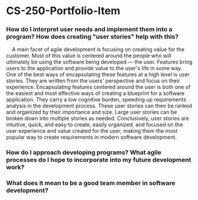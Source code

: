 # CS-250-Portfolio-Item

### How do I interpret user needs and implement them into a program? How does creating "user stories" help with this?
&nbsp;&nbsp;&nbsp;&nbsp;A main facet of agile development is focusing on creating value for the customer. Most of this value is centered around the people who will ultimately be using the software being developed — the user. Features bring users to the application and provide value to the user's life in some way. One of the best ways of encapsulating these features at a high level is user stories. They are written from the users' perspective and focus on their experience. Encapsulating features centered around the user is both one of the easiest and most effective ways of creating a blueprint for a software application. They carry a low cognitive burden, speeding up requirements analysis in the development process. These user stories can then be ranked and organized by their importance and size. Large user stories can be broken down into multiple stories as needed. Conclusively, user stories are intuitive, quick, and easy to create, easily organized, and focused on the user experience and value created for the user, making them the most popular way to create requirements in modern software development. 
  
### How do I approach developing programs? What agile processes do I hope to incorporate into my future development work?

### What does it mean to be a good team member in software development?
